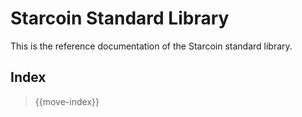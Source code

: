# Starcoin Standard Library

This is the reference documentation of the Starcoin standard library.

## Index

> {{move-index}}
